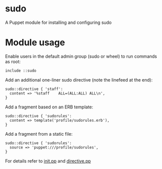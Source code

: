 sudo
====

A Puppet module for installing and configuring sudo

# Module usage

Enable users in the default admin group (sudo or wheel) to run commands as root:

    include ::sudo

Add an additional one-liner sudo directive (note the linefeed at the end):

    sudo::directive { 'staff':
      content => '%staff    ALL=(ALL:ALL) ALL\n',
    }

Add a fragment based on an ERB template:

    sudo::directive { 'sudorules':
      content => template('profile/sudorules.erb'),
    }

Add a fragment from a static file:

    sudo::directive { 'sudorules':
      source => 'puppet:///profile/sudorules',
    }

For details refer to [init.pp](manifests/init.pp) 
and [directive.pp](manifests/directive.pp)
